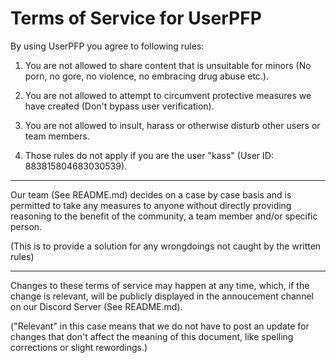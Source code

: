 # Terms of Service for UserPFP

By using UserPFP you agree to following rules:

1. You are not allowed to share content that is unsuitable for minors (No porn, no gore, no violence, no embracing drug abuse etc.).

2. You are not allowed to attempt to circumvent protective measures we have created (Don't bypass user verification).

3. You are not allowed to insult, harass or otherwise disturb other users or team members.

4. Those rules do not apply if you are the user "kass" (User ID: 883815804683030539).
---
Our team (See README.md) decides on a case by case basis and is permitted to take any measures to anyone without directly providing reasoning to the benefit of the community, a team member and/or specific person. 

(This is to provide a solution for any wrongdoings not caught by the written rules)

---
Changes to these terms of service may happen at any time, which, if the change is relevant, will be publicly displayed in the annoucement channel on our Discord Server (See README.md). 

("Relevant" in this case means that we do not have to post an update for changes that don't affect the meaning of this document, like spelling corrections or slight rewordings.)